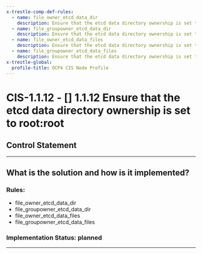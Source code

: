 ```yaml
---
x-trestle-comp-def-rules:
  - name: file_owner_etcd_data_dir
    description: Ensure that the etcd data directory ownership is set to root:root
  - name: file_groupowner_etcd_data_dir
    description: Ensure that the etcd data directory ownership is set to root:root
  - name: file_owner_etcd_data_files
    description: Ensure that the etcd data directory ownership is set to root:root
  - name: file_groupowner_etcd_data_files
    description: Ensure that the etcd data directory ownership is set to root:root
x-trestle-global:
  profile-title: OCP4 CIS Node Profile
---
```


# CIS-1.1.12 - \[\] 1.1.12 Ensure that the etcd data directory ownership is set to root:root

## Control Statement

______________________________________________________________________

## What is the solution and how is it implemented?

<!-- For implementation status enter one of: implemented, partial, planned, alternative, not-applicable -->

<!-- Note that the list of rules under ### Rules: is read-only and changes will not be captured after assembly to JSON -->

### Rules:

  - file_owner_etcd_data_dir
  - file_groupowner_etcd_data_dir
  - file_owner_etcd_data_files
  - file_groupowner_etcd_data_files

### Implementation Status: planned

______________________________________________________________________

